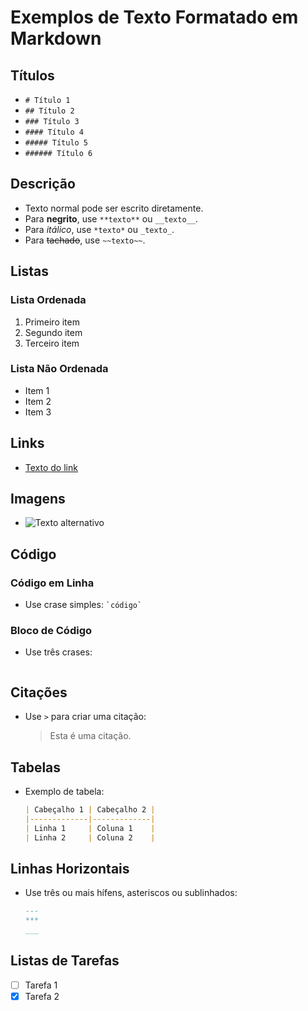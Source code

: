 # Exemplos de Texto Formatado em Markdown

## Títulos

- `# Título 1`
- `## Título 2`
- `### Título 3`
- `#### Título 4`
- `##### Título 5`
- `###### Título 6`

## Descrição

- Texto normal pode ser escrito diretamente.
- Para **negrito**, use `**texto**` ou `__texto__`.
- Para *itálico*, use `*texto*` ou `_texto_`.
- Para ~~tachado~~, use `~~texto~~`.

## Listas

### Lista Ordenada

1. Primeiro item
2. Segundo item
3. Terceiro item

### Lista Não Ordenada

- Item 1
- Item 2
- Item 3

## Links

- [Texto do link](URL)

## Imagens

- ![Texto alternativo](URL_da_imagem)

## Código

### Código em Linha

- Use crase simples: `` `código` ``

### Bloco de Código

- Use três crases:

    ```markdown
    ```

## Citações

- Use `>` para criar uma citação:
    > Esta é uma citação.

## Tabelas

- Exemplo de tabela:

    ```markdown
    | Cabeçalho 1 | Cabeçalho 2 |
    |-------------|-------------|
    | Linha 1     | Coluna 1    |
    | Linha 2     | Coluna 2    |
    ```

## Linhas Horizontais

- Use três ou mais hífens, asteriscos ou sublinhados:

    ```markdown
    ---
    ***
    ___
    ```

## Listas de Tarefas

- [ ] Tarefa 1
- [x] Tarefa 2
